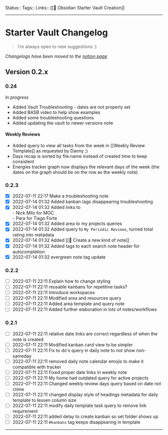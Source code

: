 Status:: 
Tags:: 
Links:: [[🚧 Obsidian Starter Vault Creation]]
___
# Starter Vault Changelog
> I'm always open to new suggestions :)

*Changelogs have been moved to the [notion page](https://johnmavrick.notion.site/Ultimate-Starter-Vault-fe255176784247f883c77d57c85ed6f8)*
## Version 0.2.x

### 0.24
*In progress*
- Added Vault Troubleshooting - dates are not properly set
- Added BASB video to help show examples
- Added some troubleshooting questions
- Added updating the vault to newer versions note
#### Weekly Reviews
- Added query to view all tasks from the week in [[Weekly Review Template]] as requested by Danny ;)
- Days recap is sorted by file.name instead of created time to keep consistent
- Energies tracker graph now displays the relevant days of the week (the dates on the graph should be on the row as the weekly note)
### 0.2.3

- [x] 2022-07-11 22:17 Make a troubleshooting note
- [x] 2022-07-14 01:32 Added kanban tags disappearing troubleshooting
- [x] 2022-07-14 01:32 Added links to<br>- Nick Milo for MOC<br>- Para for Tiago Forte
- [x] 2022-07-14 01:32 Added area to my projects queries
- [x] 2022-07-14 01:32 Added query to `My Periodic Reviews`, turned total rating into metadata
- [x] 2022-07-14 01:32 Added [[📌 Create a new kind of note]]
- [x] 2022-07-14 01:32 Added tags to each search note header for autocompletion
- [x] 2022-07-14 01:32 evergreen note tag update
### 0.2.2
- [ ] 2022-07-11 22:11 Explain how to change styling
- [ ] 2022-07-11 22:11 reusable kanbans for repetitive tasks?
- [ ] 2022-07-11 22:11 Introduce workspaces
- [ ] 2022-07-11 22:11 Modified area and resources query
- [ ] 2022-07-11 22:11 Added area template and query note
- [ ] 2022-07-11 22:11 Added further elaboration in lots of notes/workflows
### 0.2.1

- [ ] 2022-07-11 22:11 relative date links are correct regardless of when the note is created
- [ ] 2022-07-11 22:11 Modified kanban card view to be simpler
- [ ] 2022-07-11 22:11 Fix to do's query in daily note to not show non-sameday
- [ ] 2022-07-11 22:11 removed daily note calendar emojis to make it compatible with tracker
- [ ] 2022-07-11 22:11 Fixed proper date links in weekly note
- [ ] 2022-07-11 22:11 My home had outdated query for active projects
- [ ] 2022-07-11 22:11 Changed weekly review days query based on date not ctime
- [ ] 2022-07-11 22:11 changed display style of headings metadata for daily template to lessen column size
- [ ] 2022-07-11 22:11 modify daily template task query to remove link requirement
- [ ] 2022-07-11 22:11 added delay to create kanban so set folder shows up
- [ ] 2022-07-11 22:11 `#kanbans` tag keeps disappearing in template

___
